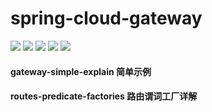 # spring-cloud-gateway

<p align="left">
  <a href="https://img.shields.io/badge/SpringBoot-2.5.4-green.svg?colorA=#000?style=plastic">
  <img src="https://img.shields.io/badge/SpringBoot-2.5.4-green.svg?colorA=#000?style=plastic"></a>
   <a href="https://img.shields.io/badge/SpringCloud-2020.0.3-green.svg?colorA=#000?style=plastic">
  <img src="https://img.shields.io/badge/SpringCloud-2020.0.3-green.svg?colorA=#000?style=plastic"></a>
     <a href="https://img.shields.io/badge/spring-cloud-gateway-3.0.3-green.svg?colorA=#000?style=plastic">
  <img src="https://img.shields.io/badge/Sspring-cloud-gateway-3.0.3-green.svg?colorA=#000?style=plastic"></a>
  <a href="https://img.shields.io/badge/Maven-3.6.3-green.svg?colorA=#96C?style=plastic">
  <img src="https://img.shields.io/badge/Maven-3.6.3-green.svg?colorA=#96C?style=plastic"></a>
  <a href="https://img.shields.io/badge/JDK-1.8-green.svg?colorA=#000?style=plastic">
  <img src="https://img.shields.io/badge/JDK-1.8-green.svg?colorA=#000?style=plastic"></a>
</p>


#### gateway-simple-explain 简单示例
#### routes-predicate-factories 路由谓词工厂详解
